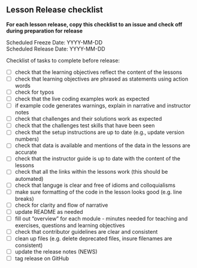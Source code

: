 ## Lesson Release checklist

**For each lesson release, copy this checklist to an issue and check off
during preparation for release**

Scheduled Freeze Date:   YYYY-MM-DD  
Scheduled Release Date:  YYYY-MM-DD  

Checklist of tasks to complete before release:

- [ ] check that the learning objectives reflect the content of the lessons
- [ ] check that learning objectives are phrased as statements using action words
- [ ] check for typos
- [ ] check that the live coding examples work as expected
- [ ] if example code generates warnings, explain in narrative and instructor notes
- [ ] check that challenges and their solutions work as expected
- [ ] check that the challenges test skills that have been seen
- [ ] check that the setup instructions are up to date (e.g., update version numbers)
- [ ] check that data is available and mentions of the data in the lessons are accurate
- [ ] check that the instructor guide is up to date with the content of the lessons
- [ ] check that all the links within the lessons work (this should be automated)
- [ ] check that languge is clear and free of idioms and colloquialisms
- [ ] make sure formatting of the code in the lesson looks good (e.g. line breaks)
- [ ] check for clarity and flow of narrative
- [ ] update README as needed
- [ ] fill out “overview” for each module - minutes needed for teaching and exercises, questions and learning objectives
- [ ] check that contributor guidelines are clear and consistent
- [ ] clean up files (e.g. delete deprecated files, insure filenames are consistent)
- [ ] update the release notes (NEWS)
- [ ] tag release on GitHub
